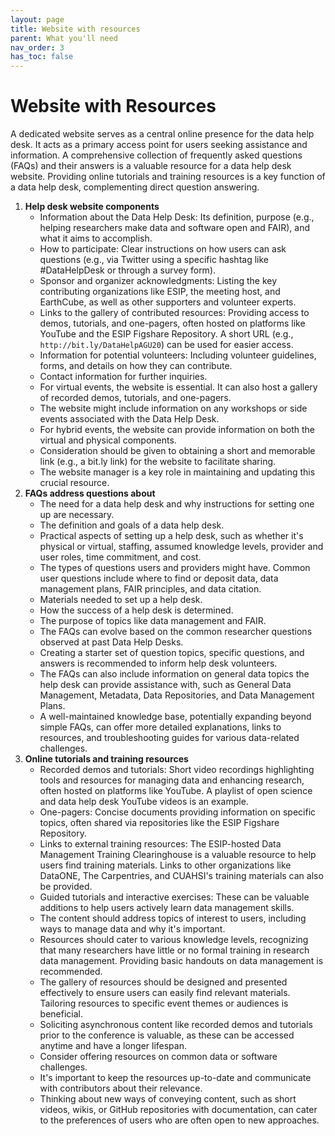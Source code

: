 ```yaml
---
layout: page
title: Website with resources
parent: What you'll need
nav_order: 3
has_toc: false
---
```


# Website with Resources

A dedicated website serves as a central online presence for the data help desk.
It acts as a primary access point for users seeking assistance and information.
A comprehensive collection of frequently asked questions (FAQs) and their
answers is a valuable resource for a data help desk website. Providing online
tutorials and training resources is a key function of a data help desk,
complementing direct question answering.

<!-- prettier-ignore -->
1. **Help desk website components**
   - Information about the Data Help Desk: Its definition, purpose (e.g., helping researchers make data and software open and FAIR), and what it aims to accomplish.
   - How to participate: Clear instructions on how users can ask questions (e.g., via Twitter using a specific hashtag like #DataHelpDesk or through a survey form).
   - Sponsor and organizer acknowledgments: Listing the key contributing organizations like ESIP, the meeting host, and EarthCube, as well as other supporters and volunteer experts.
   - Links to the gallery of contributed resources: Providing access to demos, tutorials, and one-pagers, often hosted on platforms like YouTube and the ESIP Figshare Repository. A short URL (e.g., `http://bit.ly/DataHelpAGU20`) can be used for easier access.
   - Information for potential volunteers: Including volunteer guidelines, forms, and details on how they can contribute.
   - Contact information for further inquiries.
   - For virtual events, the website is essential. It can also host a gallery of recorded demos, tutorials, and one-pagers.
   - The website might include information on any workshops or side events associated with the Data Help Desk.
   - For hybrid events, the website can provide information on both the virtual and physical components.
   - Consideration should be given to obtaining a short and memorable link (e.g., a bit.ly link) for the website to facilitate sharing.
   - The website manager is a key role in maintaining and updating this crucial resource.
1. **FAQs address questions about**
   - The need for a data help desk and why instructions for setting one up are necessary.
   - The definition and goals of a data help desk.
   - Practical aspects of setting up a help desk, such as whether it's physical or virtual, staffing, assumed knowledge levels, provider and user roles, time commitment, and cost.
   - The types of questions users and providers might have. Common user questions include where to find or deposit data, data management plans, FAIR principles, and data citation.
   - Materials needed to set up a help desk.
   - How the success of a help desk is determined.
   - The purpose of topics like data management and FAIR.
   - The FAQs can evolve based on the common researcher questions observed at past Data Help Desks.
   - Creating a starter set of question topics, specific questions, and answers is recommended to inform help desk volunteers.
   - The FAQs can also include information on general data topics the help desk can provide assistance with, such as General Data Management, Metadata, Data Repositories, and Data Management Plans.
   - A well-maintained knowledge base, potentially expanding beyond simple FAQs, can offer more detailed explanations, links to resources, and troubleshooting guides for various data-related challenges.
1. **Online tutorials and training resources**
   - Recorded demos and tutorials: Short video recordings highlighting tools and resources for managing data and enhancing research, often hosted on platforms like YouTube. A playlist of open science and data help desk YouTube videos is an example.
   - One-pagers: Concise documents providing information on specific topics, often shared via repositories like the ESIP Figshare Repository.
   - Links to external training resources: The ESIP-hosted Data Management Training Clearinghouse is a valuable resource to help users find training materials. Links to other organizations like DataONE, The Carpentries, and CUAHSI's training materials can also be provided.
   - Guided tutorials and interactive exercises: These can be valuable additions to help users actively learn data management skills.
   - The content should address topics of interest to users, including ways to manage data and why it's important.
   - Resources should cater to various knowledge levels, recognizing that many researchers have little or no formal training in research data management. Providing basic handouts on data management is recommended.
   - The gallery of resources should be designed and presented effectively to ensure users can easily find relevant materials. Tailoring resources to specific event themes or audiences is beneficial.
   - Soliciting asynchronous content like recorded demos and tutorials prior to the conference is valuable, as these can be accessed anytime and have a longer lifespan.
   - Consider offering resources on common data or software challenges.
   - It's important to keep the resources up-to-date and communicate with contributors about their relevance.
   - Thinking about new ways of conveying content, such as short videos, wikis, or GitHub repositories with documentation, can cater to the preferences of users who are often open to new approaches.
